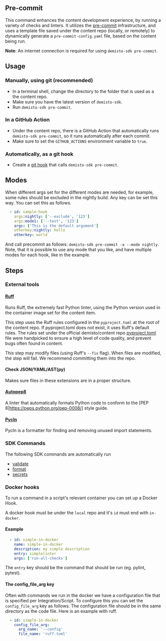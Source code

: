 ## Pre-commit

This command enhances the content development experience, by running a variety of checks and linters.
It utilizes the [pre-commit](https://github.com/pre-commit/pre-commit) infrastructure, and uses a template file saved under the content repo (locally, or remotely) to dynamically generate a `pre-commit-config.yaml` file, based on the content being run.

**Note**: An internet connection is required for using `demisto-sdk pre-commit`.
## Usage

### Manually, using git (recommended)
* In a terminal shell, change the directory to the folder that is used as a the content repo.
* Make sure you have the latest version of `demisto-sdk`.
* Run `demisto-sdk pre-commit`.

### In a GitHub Action
* Under the content repo, there is a GitHub Action that automatically runs `demisto-sdk pre-commit`, so it runs automatically after each commit.
* Make sure to set the `GITHUB_ACTIONS` environment variable to `true`.

### Automatically, as a git hook
* Create a [git hook](https://git-scm.com/book/en/v2/Customizing-Git-Git-Hooks) that calls `demisto-sdk pre-commit`.

## Modes
When different args set for the different modes are needed, for example, some rules should be excluded in the nightly build.
Any key can be set this way.
You can set this as follows.
```yaml
  - id: sample-hook
    args:nightly: ['--exclude', '123']
    args:mode1: ['--test', '123']
    args: ['This is the default argument']
    otherkey:nightly: hello
    otherkey: world
```
And call precommit as follows: `demisto-sdk pre-commit -a --mode nightly`.
Note, that it is possible to use any mode that you like, and have multiple modes for each hook, like in the example.

## Steps

### External tools
#### [Ruff](https://github.com/astral-sh/ruff)
Runs Ruff, the extremely fast Python linter, using the Python version used in the container image set for the content item.

This step uses the Ruff rules configured in the `pyproject.toml` at the root of the content repo. If pyproject.toml does not exist, it uses Ruff's default rules.
The rules set under the official demisto/content repo [pyproject.toml](https://github.com/demisto/content/blob/master/pyproject.toml) file were handpicked to ensure a high level of code quality, and prevent bugs often found in content.

This step may modify files (using Ruff's `--fix` flag). When files are modified, the step will fail. We recommend committing them into the repo.

#### Check JSON/YAML/AST(py)
Makes sure files in these extensions are in a proper structure.

#### [Autopep8](https://github.com/hhatto/autopep8)
A linter that automatically formats Python code to conform to the [PEP 8|https://peps.python.org/pep-0008/] style guide.

#### [Pycln](https://github.com/hadialqattan/pycln)
Pycln is a formatter for finding and removing unused import statements.


### SDK Commands
The following SDK commands are automatically run
- [validate](https://github.com/demisto/demisto-sdk/blob/master/demisto_sdk/commands/validate/README.md)
- [format](https://github.com/demisto/demisto-sdk/blob/master/demisto_sdk/commands/format/README.md)
- [secrets](https://github.com/demisto/demisto-sdk/blob/master/demisto_sdk/commands/secrets/README.md)

### Docker hooks
To run a command in a script's relevant container you can set up a Docker Hook.

A docker hook must be under the `local` repo and it's `id` must end with `in-docker`.

#### Example
```yaml
  - id: simple-in-docker
    name: simple-in-docker
    description: my simple description
    entry: simplelinter
    args: ['run-all-checks']
```

The `entry` key should be the command that should be run (eg. pylint, pytest).

#### The config_file_arg key
Often with commands we run in the docker we have a configuration file that is specified per Integration/Script. To configure this you can set the `config_file_arg` key as follows. The configuration file should be in the same directory as the code file. Here is an example with ruff.
```yaml
  - id: simple-in-docker
    config_file_arg:
      arg_name: '--config'
      file_name: 'ruff.toml'
```
